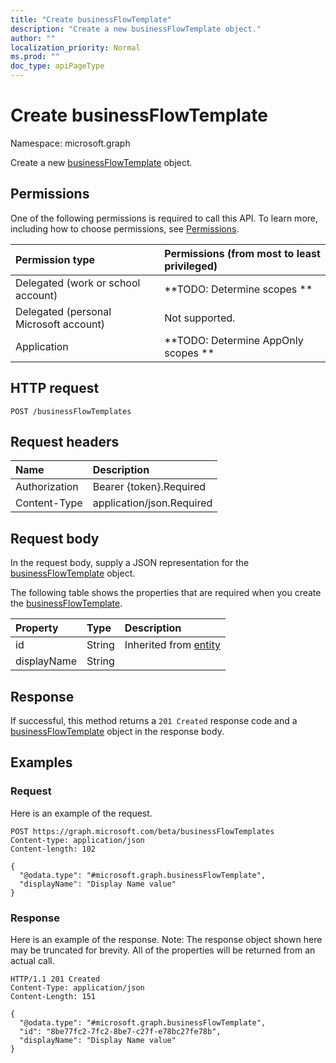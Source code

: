 ```yaml
---
title: "Create businessFlowTemplate"
description: "Create a new businessFlowTemplate object."
author: ""
localization_priority: Normal
ms.prod: ""
doc_type: apiPageType
---
```


# Create businessFlowTemplate

Namespace: microsoft.graph

Create a new [businessFlowTemplate](../resources/businessflowtemplate.md) object.

## Permissions
One of the following permissions is required to call this API. To learn more, including how to choose permissions, see [Permissions](/concepts/permissions-reference.md).

|Permission type|Permissions (from most to least privileged)|
|:---|:---|
|Delegated (work or school account)|**TODO: Determine scopes **|
|Delegated (personal Microsoft account)|Not supported.|
|Application|**TODO: Determine AppOnly scopes **|

## HTTP request
<!-- {
  "blockType": "ignored"
}
-->
``` http
POST /businessFlowTemplates
```

## Request headers
|Name|Description|
|:---|:---|
|Authorization|Bearer {token}.Required|
|Content-Type|application/json.Required|

## Request body
In the request body, supply a JSON representation for the [businessFlowTemplate](../resources/businessflowtemplate.md) object.

The following table shows the properties that are required when you create the [businessFlowTemplate](../resources/businessflowtemplate.md).

|Property|Type|Description|
|:---|:---|:---|
|id|String| Inherited from [entity](../resources/entity.md)|
|displayName|String||



## Response
If successful, this method returns a `201 Created` response code and a [businessFlowTemplate](../resources/businessflowtemplate.md) object in the response body.

## Examples

### Request
Here is an example of the request.
<!-- {
  "blockType": "request",
  "name": "create_businessflowtemplate_from_businessflowtemplates"
}
-->
``` http
POST https://graph.microsoft.com/beta/businessFlowTemplates
Content-type: application/json
Content-length: 102

{
  "@odata.type": "#microsoft.graph.businessFlowTemplate",
  "displayName": "Display Name value"
}
```

### Response
Here is an example of the response. Note: The response object shown here may be truncated for brevity. All of the properties will be returned from an actual call.
<!-- {
  "blockType": "response",
  "truncated": true,
  "@odata.type": "microsoft.graph.businessflowtemplate"
}
-->
``` http
HTTP/1.1 201 Created
Content-Type: application/json
Content-Length: 151

{
  "@odata.type": "#microsoft.graph.businessFlowTemplate",
  "id": "8be77fc2-7fc2-8be7-c27f-e78bc27fe78b",
  "displayName": "Display Name value"
}
```


